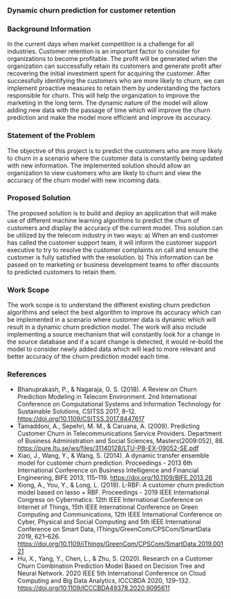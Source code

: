 ### Dynamic churn prediction for customer retention 

### Background Information

In the current days when market competition is a challenge for all industries. Customer retention is an important factor to consider for organizations to become profitable. The profit will be generated when the organization can successfully retain its customers and generate profit after recovering the initial investment spent for acquiring the customer. After successfully identifying the customers who are more likely to churn, we can implement proactive measures to retain them by understanding the factors responsible for churn. This will help the organization to improve the marketing in the long term. The dynamic nature of the model will allow adding new data with the passage of time which will improve the churn prediction and make the model more efficient and improve its accuracy.

### Statement of the Problem

The objective of this project is to predict the customers who are more likely to churn in a scenario where the customer data is constantly being updated with new information. The implemented solution should allow an organization to view customers who are likely to churn and view the accuracy of the churn model with new incoming data.

### Proposed Solution

The proposed solution is to build and deploy an application that will make use of different machine learning algorithms to predict the churn of customers and display the accuracy of the current model. This solution can be utilized by the telecom industry in two ways: a) When an end customer has called the customer support team, it will inform the customer support executive to try to resolve the customer complaints on call and ensure the customer is fully satisfied with the resolution. 
b) This information can be passed on to marketing or business development teams to offer discounts to predicted customers to retain them.

### Work Scope 

The work scope is to understand the different existing churn prediction algorithms and select the best algorithm to improve its accuracy which can be implemented in a scenario where customer data is dynamic which will result in a dynamic churn prediction model. The work will also include implementing a source mechanism that will constantly look for a change in the source database and if a scant change is detected, it would re-build the model to consider newly added data which will lead to more relevant and better accuracy of the churn prediction model each time.

### References 

* Bhanuprakash, P., & Nagaraja, G. S. (2018). A Review on Churn Prediction Modeling in Telecom Environment. 2nd International Conference on Computational Systems and Information Technology for Sustainable Solutions, CSITSS 2017, 8–12. https://doi.org/10.1109/CSITSS.2017.8447617 
* Tamaddoni, A., Sepehri, M. M., & Caruana, A. (2009). Predicting Customer Churn in Telecommunications Service Providers. Department of Business Administration and Social Sciences, Masters(2009:052), 88. https://pure.ltu.se/ws/files/31140128/LTU-PB-EX-09052-SE.pdf 
* Xiao, J., Wang, Y., & Wang, S. (2014). A dynamic transfer ensemble model for customer churn prediction. Proceedings - 2013 6th International Conference on Business Intelligence and Financial Engineering, BIFE 2013, 115–119. https://doi.org/10.1109/BIFE.2013.26 
* Xiong, A., You, Y., & Long, L. (2019). L-RBF: A customer churn prediction model based on lasso + RBF. Proceedings - 2019 IEEE International Congress on Cybermatics: 12th IEEE International Conference on Internet of Things, 15th IEEE International Conference on Green Computing and Communications, 12th IEEE International Conference on Cyber, Physical and Social Computing and 5th IEEE International Conference on Smart Data, IThings/GreenCom/CPSCom/SmartData 2019, 621–626. https://doi.org/10.1109/iThings/GreenCom/CPSCom/SmartData.2019.00121 
* Hu, X., Yang, Y., Chen, L., & Zhu, S. (2020). Research on a Customer Churn Combination Prediction Model Based on Decision Tree and Neural Network. 2020 IEEE 5th International Conference on Cloud Computing and Big Data Analytics, ICCCBDA 2020, 129–132. https://doi.org/10.1109/ICCCBDA49378.2020.9095611 


